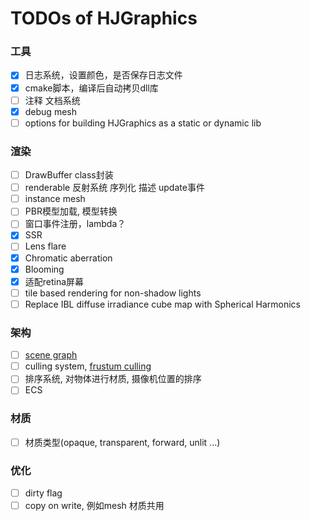 # TODOs of HJGraphics
### 工具

- [x] 日志系统，设置颜色，是否保存日志文件
- [x] cmake脚本，编译后自动拷贝dll库
- [ ] 注释 文档系统
- [x] debug mesh
- [ ] options for building HJGraphics as a static or dynamic lib

### 渲染
- [ ] DrawBuffer class封装
- [ ] renderable 反射系统 序列化 描述 update事件
- [ ] instance mesh
- [ ] PBR模型加载, 模型转换
- [ ] 窗口事件注册，lambda？
- [x] SSR
- [ ] Lens flare
- [x] Chromatic aberration
- [x] Blooming
- [x] 适配retina屏幕
- [ ] tile based rendering for non-shadow lights
- [ ] Replace IBL diffuse irradiance cube map with Spherical Harmonics

### 架构

- [ ] [scene graph](https://learnopengl.com/Guest-Articles/2021/Scene/Scene-Graph)
- [ ] culling system, [frustum culling](https://learnopengl.com/Guest-Articles/2021/Scene/Frustum-Culling)
- [ ] 排序系统, 对物体进行材质, 摄像机位置的排序
- [ ] ECS

### 材质

-[ ] 材质类型(opaque, transparent, forward, unlit ...)

### 优化
-[ ] dirty flag
-[ ] copy on write, 例如mesh 材质共用